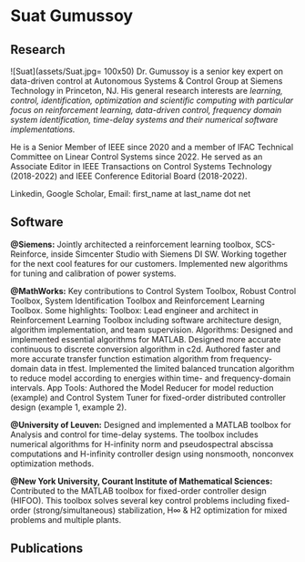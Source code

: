 # Suat Gumussoy

## Research
![Suat](assets/Suat.jpg= 100x50) Dr. Gumussoy is a senior key expert on data-driven control at Autonomous Systems & Control Group at Siemens Technology in Princeton, NJ. His general research interests are *learning, control, identification, optimization and scientific computing with particular focus on reinforcement learning, data-driven control, frequency domain system identification, time-delay systems and their numerical software implementations.*

He is a Senior Member of IEEE since 2020 and a member of IFAC Technical Committee on Linear Control Systems since 2022. He served as an Associate Editor in IEEE Transactions on Control Systems Technology (2018-2022) and IEEE Conference Editorial Board (2018-2022).

Linkedin, Google Scholar, Email: first_name at last_name dot net

## Software

**@Siemens:** Jointly architected a reinforcement learning toolbox, SCS-Reinforce, inside Simcenter Studio with Siemens DI SW. Working together for the next cool features for our customers. Implemented new algorithms for tuning and calibration of power systems.

**@MathWorks:** Key contributions to Control System Toolbox, Robust Control Toolbox, System Identification Toolbox and Reinforcement Learning Toolbox. Some highlights:
Toolbox: Lead engineer and architect in Reinforcement Learning Toolbox including software architecture design, algorithm implementation, and team supervision.
Algorithms: Designed and implemented essential algorithms for MATLAB.
Designed more accurate continuous to discrete conversion algorithm in c2d.
Authored faster and more accurate transfer function estimation algorithm from frequency-domain data in tfest.
Implemented the limited balanced truncation algorithm to reduce model according to energies within time- and frequency-domain intervals.
App Tools: Authored the Model Reducer for model reduction (example) and Control System Tuner for fixed-order distributed controller design (example 1, example 2).

**@University of Leuven:** Designed and implemented a MATLAB toolbox for Analysis and control for time-delay systems. The toolbox includes numerical algorithms for H-infinity norm and pseudospectral abscissa computations and H-infinity controller design using nonsmooth, nonconvex optimization methods.

**@New York University, Courant Institute of Mathematical Sciences:** Contributed to the MATLAB toolbox for fixed-order controller design (HIFOO). This toolbox solves several key control problems including fixed-order (strong/simultaneous) stabilization, H∞ & H2 optimization for mixed problems and multiple plants.

## Publications

